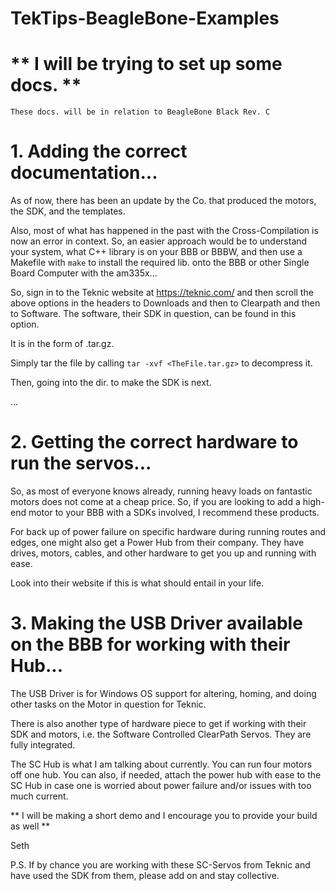 # TekTips-BeagleBone-Examples

# ** I will be trying to set up some docs. **

` These docs. will be in relation to BeagleBone Black Rev. C `

# 1. Adding the correct documentation...

As of now, there has been an update by the Co. that produced the motors,
the SDK, and the templates.

Also, most of what has happened in the past with the Cross-Compilation is
now an error in context. So, an easier approach would be to understand
your system, what C++ library is on your BBB or BBBW, and then use a 
Makefile with ` make ` to install the required lib. onto the BBB or other
Single Board Computer with the am335x...

So, sign in to the Teknic website at https://teknic.com/ and then scroll the
above options in the headers to Downloads and then to Clearpath and then to 
Software. The software, their SDK in question, can be found in this option.

It is in the form of .tar.gz.

Simply tar the file by calling ` tar -xvf <TheFile.tar.gz> ` to decompress it.

Then, going into the dir. to make the SDK is next. 

...

# 2. Getting the correct hardware to run the servos...

So, as most of everyone knows already, running heavy loads on fantastic motors
does not come at a cheap price. So, if you are looking to add a high-end 
motor to your BBB with a SDKs involved, I recommend these products.

For back up of power failure on specific hardware during running routes and edges,
one might also get a Power Hub from their company. They have drives, motors,
cables, and other hardware to get you up and running with ease.

Look into their website if this is what should entail in your life.

# 3. Making the USB Driver available on the BBB for working with their Hub...

The USB Driver is for Windows OS support for altering, homing, and doing other
tasks on the Motor in question for Teknic.

There is also another type of hardware piece to get if working with their SDK and
motors, i.e. the Software Controlled ClearPath Servos. They are fully integrated.

The SC Hub is what I am talking about currently. You can run four motors off one hub.
You can also, if needed, attach the power hub with ease to the SC Hub in case
one is worried about power failure and/or issues with too much current.

** I will be making a short demo and I encourage you to provide your build as well **

Seth

P.S. If by chance you are working with these SC-Servos from Teknic and have used the SDK
from them, please add on and stay collective. 
